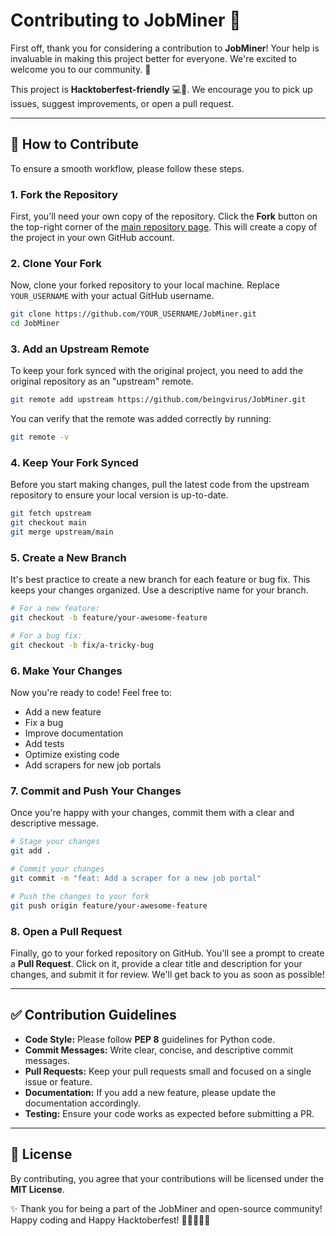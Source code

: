 # Contributing to JobMiner 🎉

First off, thank you for considering a contribution to **JobMiner**! Your help is invaluable in making this project better for everyone. We're excited to welcome you to our community. 🚀

This project is **Hacktoberfest-friendly** 💻🍂. We encourage you to pick up issues, suggest improvements, or open a pull request.

---

## 🚀 How to Contribute

To ensure a smooth workflow, please follow these steps.

### 1. Fork the Repository

First, you'll need your own copy of the repository. Click the **Fork** button on the top-right corner of the [main repository page](https://github.com/beingvirus/JobMiner). This will create a copy of the project in your own GitHub account.

### 2. Clone Your Fork

Now, clone your forked repository to your local machine. Replace `YOUR_USERNAME` with your actual GitHub username.

```bash
git clone https://github.com/YOUR_USERNAME/JobMiner.git
cd JobMiner
````

### 3\. Add an Upstream Remote

To keep your fork synced with the original project, you need to add the original repository as an "upstream" remote.

```bash
git remote add upstream https://github.com/beingvirus/JobMiner.git
```

You can verify that the remote was added correctly by running:

```bash
git remote -v
```

### 4\. Keep Your Fork Synced

Before you start making changes, pull the latest code from the upstream repository to ensure your local version is up-to-date.

```bash
git fetch upstream
git checkout main
git merge upstream/main
```

### 5\. Create a New Branch

It's best practice to create a new branch for each feature or bug fix. This keeps your changes organized. Use a descriptive name for your branch.

```bash
# For a new feature:
git checkout -b feature/your-awesome-feature

# For a bug fix:
git checkout -b fix/a-tricky-bug
```

### 6\. Make Your Changes

Now you're ready to code\! Feel free to:

  * Add a new feature
  * Fix a bug
  * Improve documentation
  * Add tests
  * Optimize existing code
  * Add scrapers for new job portals

### 7\. Commit and Push Your Changes

Once you're happy with your changes, commit them with a clear and descriptive message.

```bash
# Stage your changes
git add .

# Commit your changes
git commit -m "feat: Add a scraper for a new job portal"

# Push the changes to your fork
git push origin feature/your-awesome-feature
```

### 8\. Open a Pull Request

Finally, go to your forked repository on GitHub. You'll see a prompt to create a **Pull Request**. Click on it, provide a clear title and description for your changes, and submit it for review. We'll get back to you as soon as possible\!

-----

## ✅ Contribution Guidelines

  * **Code Style:** Please follow **PEP 8** guidelines for Python code.
  * **Commit Messages:** Write clear, concise, and descriptive commit messages.
  * **Pull Requests:** Keep your pull requests small and focused on a single issue or feature.
  * **Documentation:** If you add a new feature, please update the documentation accordingly.
  * **Testing:** Ensure your code works as expected before submitting a PR.

-----

## 📜 License

By contributing, you agree that your contributions will be licensed under the **MIT License**.

✨ Thank you for being a part of the JobMiner and open-source community\!
Happy coding and Happy Hacktoberfest\! 🎃👩‍💻👨‍💻

